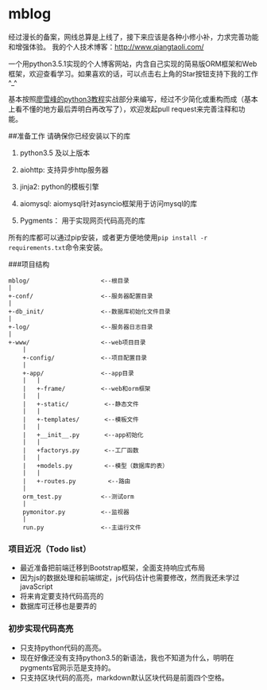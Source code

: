 # mblog
经过漫长的备案，网线总算是上线了，接下来应该是各种小修小补，力求完善功能和增强体验。
我的个人技术博客：<http://www.qiangtaoli.com/>

一个用python3.5.1实现的个人博客网站，内含自己实现的简易版ORM框架和Web框架，欢迎查看学习。如果喜欢的话，可以点击右上角的Star按钮支持下我的工作^_^

基本按照[廖雪峰的python3教程](http://www.liaoxuefeng.com/wiki/0014316089557264a6b348958f449949df42a6d3a2e542c000/001432170876125c96f6cc10717484baea0c6da9bee2be4000)实战部分来编写，经过不少简化或重构而成（基本上看不懂的地方最后弄明白再改写了），欢迎发起pull request来完善注释和功能。

##准备工作
请确保你已经安装以下的库

1. python3.5 及以上版本

1. aiohttp: 支持异步http服务器

1. jinja2: python的模板引擎

1. aiomysql: aiomysql针对asyncio框架用于访问mysql的库

1. Pygments： 用于实现网页代码高亮的库

所有的库都可以通过pip安装，或者更方便地使用`pip install -r requirements.txt`命令来安装。

###项目结构

    mblog/                    <--根目录
    |
    +-conf/                   <--服务器配置目录
    |
    +-db_init/                <--数据库初始化文件目录
    |
    +-log/                    <--服务器日志目录
    |
    +-www/                    <--web项目目录
    	|
		+-config/             <--项目配置目录
		|
		+-app/                <--app目录
		|	|
		|	+-frame/          <--web和orm框架
		|	|
		|	+-static/          <--静态文件
		|	|
		|	+-templates/       <--模板文件
		|	|
		|	+__init__.py       <--app初始化
		|	|
		|	+factorys.py       <--工厂函数
		|	|
		|	+models.py         <--模型（数据库的表）
		|	|
		|	+-routes.py         <--路由
		|
		orm_test.py           <--测试orm
		|
		pymonitor.py          <--监视器
		|
		run.py                <--主运行文件
		

### 项目近况（Todo list）  
- 最近准备把前端迁移到Bootstrap框架，全面支持响应式布局  
- 因为js的数据处理和前端绑定，js代码估计也需要修改，然而我还未学过javaScript  
- 将来肯定要支持代码高亮的
- 数据库可迁移也是要弄的  

### 初步实现代码高亮
- 只支持python代码的高亮。  
- 现在好像还没有支持python3.5的新语法，我也不知道为什么，明明在pygments官网示范是支持的。  
- 只支持区块代码的高亮，markdown默认区块代码是前面四个空格。  

